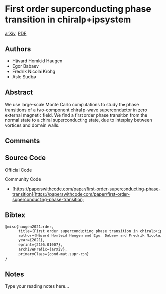 
# First order superconducting phase transition in chiralp+ipsystem

[arXiv](https://arxiv.org/abs/2106.01007), [PDF](https://arxiv.org/pdf/2106.01007.pdf)

## Authors

- Håvard Homleid Haugen
- Egor Babaev
- Fredrik Nicolai Krohg
- Asle Sudbø

## Abstract

We use large-scale Monte Carlo computations to study the phase transitions of a two-component chiral p-wave superconductor in zero external magnetic field. We find a first order phase transition from the normal state to a chiral superconducting state, due to interplay between vortices and domain walls.

## Comments



## Source Code

Official Code



Community Code

- [https://paperswithcode.com/paper/first-order-superconducting-phase-transition](https://paperswithcode.com/paper/first-order-superconducting-phase-transition)

## Bibtex

```tex
@misc{haugen2021order,
      title={First order superconducting phase transition in chiralp+ipsystem}, 
      author={Håvard Homleid Haugen and Egor Babaev and Fredrik Nicolai Krohg and Asle Sudbø},
      year={2021},
      eprint={2106.01007},
      archivePrefix={arXiv},
      primaryClass={cond-mat.supr-con}
}
```

## Notes

Type your reading notes here...

